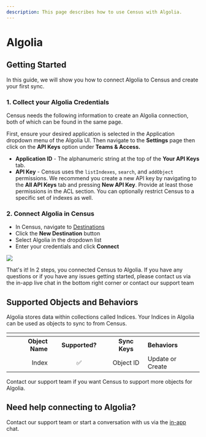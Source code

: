 ```yaml
---
description: This page describes how to use Census with Algolia.
---
```


# Algolia

## Getting Started

In this guide, we will show you how to connect Algolia to Census and create your first sync.

### 1. Collect your Algolia Credentials

Census needs the following information to create an Algolia connection, both of which can be found in the same page.&#x20;

First, ensure your desired application is selected in the Application dropdown menu of the Algolia UI. Then navigate to the **Settings** page then click on the **API Keys** option under **Teams & Access.**

* **Application ID** - The alphanumeric string at the top of the **Your API Keys** tab.
* **API Key** - Census uses the `listIndexes`, `search`, and `addObject` permissions. We recommend you create a new API key by navigating to the **All API Keys** tab and pressing **New API Key**. Provide at least those permissions in the ACL section. You can optionally restrict Census to a specific set of indexes as well.&#x20;

### 2. Connect Algolia in Census

* In Census, navigate to [Destinations](https://app.getcensus.com/destinations)
* Click the **New Destination** button
* Select Algolia in the dropdown list
* Enter your credentials and click **Connect**

![](<../.gitbook/assets/Screen Shot 2022-04-01 at 2.42.38 PM.png>)

That's it! In 2 steps, you connected Census to Algolia. If you have any questions or if you have any issues getting started, please contact us via the in-app live chat in the bottom right corner or contact our support team

## Supported Objects and Behaviors

Algolia stores data within collections called Indices. Your Indices in Algolia can be used as objects to sync to from Census.

<table data-header-hidden><thead><tr><th align="right"></th><th width="132" align="center"></th><th align="center"></th><th></th></tr></thead><tbody><tr><td align="right"><strong>Object Name</strong></td><td align="center"><strong>Supported?</strong></td><td align="center"><strong>Sync Keys</strong></td><td><strong>Behaviors</strong></td></tr><tr><td align="right">Index</td><td align="center">✅</td><td align="center">Object ID</td><td>Update or Create</td></tr></tbody></table>

Contact our support team if you want Census to support more objects for Algolia.

## Need help connecting to Algolia?

Contact our support team or start a conversation with us via the [in-app](https://app.getcensus.com) chat.
